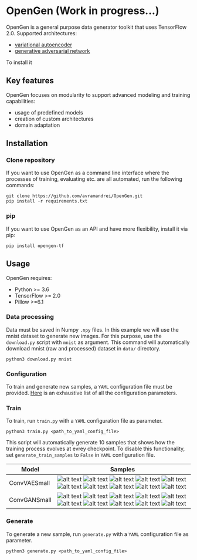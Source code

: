 # OpenGen (Work in progress...)

OpenGen is a general purpose data generator toolkit that uses TensorFlow 2.0. Supported architectures:

- [variational autoencoder](https://arxiv.org/abs/1312.6114)
- [generative adversarial network](https://arxiv.org/abs/1406.2661)

To install it 

## Key features

OpenGen focuses on modularity to support advanced modeling and training capabilities:

 - usage of predefined models
 - creation of custom architectures
 - domain adaptation
 
## Installation

### Clone repository

If you want to use OpenGen as a command line interface where the processes of training, evaluating etc. are all automated, run the following commands:

```
git clone https://github.com/avramandrei/OpenGen.git
pip install -r requirements.txt
```

### pip

If you want to use OpenGen as an API and have more flexibility, install it via pip:

```
pip install opengen-tf
```

## Usage

OpenGen requires:
 - Python >= 3.6
 - TensorFlow >= 2.0
 - Pillow >=6.1
 
### Data processing

Data must be saved in Numpy `.npy` files. In this example we will use the mnist dataset to generate new images. For this purpose, use 
the `download.py` script with `mnist` as argument. This command will automatically download mnist (raw and processed) dataset in `data/` directory.

```
python3 download.py mnist
```

### Configuration

To train and generate new samples, a `YAML` configuration file must be provided. [Here](https://github.com/avramandrei/OpenGen/blob/master/examples/yaml_config/config_docs.yml) is an exhaustive list of all the configuration parameters.

### Train

To train, run `train.py` with a `YAML` configuration file as parameter.

```
python3 train.py <path_to_yaml_config_file>
```

This script will automatically generate 10 samples that shows how the training process evolves at evrey checkpoint. To disable this functionality, set `generate_train_samples` to `False` in `YAML` configuration file. 

| Model | Samples |
| --- | --- |
| ConvVAESmall | ![alt text](https://github.com/avramandrei/OpenGen/blob/master/examples/train_samples/conv_vae/train_sameple_1.gif?raw=true) ![alt text](https://github.com/avramandrei/OpenGen/blob/master/examples/train_samples/conv_vae/train_sameple_2.gif?raw=true) ![alt text](https://github.com/avramandrei/OpenGen/blob/master/examples/train_samples/conv_vae/train_sameple_3.gif?raw=true) ![alt text](https://github.com/avramandrei/OpenGen/blob/master/examples/train_samples/conv_vae/train_sameple_4.gif?raw=true) ![alt text](https://github.com/avramandrei/OpenGen/blob/master/examples/train_samples/conv_vae/train_sameple_5.gif?raw=true) ![alt text](https://github.com/avramandrei/OpenGen/blob/master/examples/train_samples/conv_vae/train_sameple_6.gif?raw=true) ![alt text](https://github.com/avramandrei/OpenGen/blob/master/examples/train_samples/conv_vae/train_sameple_7.gif?raw=true) ![alt text](https://github.com/avramandrei/OpenGen/blob/master/examples/train_samples/conv_vae/train_sameple_8.gif?raw=true) ![alt text](https://github.com/avramandrei/OpenGen/blob/master/examples/train_samples/conv_vae/train_sameple_9.gif?raw=true) ![alt text](https://github.com/avramandrei/OpenGen/blob/master/examples/train_samples/conv_vae/train_sameple_10.gif?raw=true) |
| ConvGANSmall | ![alt text](https://github.com/avramandrei/OpenGen/blob/master/examples/train_samples/conv_gan/train_sameple_1.gif) ![alt text](https://github.com/avramandrei/OpenGen/blob/master/examples/train_samples/conv_gan/train_sameple_2.gif) ![alt text](https://github.com/avramandrei/OpenGen/blob/master/examples/train_samples/conv_gan/train_sameple_3.gif) ![alt text](https://github.com/avramandrei/OpenGen/blob/master/examples/train_samples/conv_gan/train_sameple_4.gif) ![alt text](https://github.com/avramandrei/OpenGen/blob/master/examples/train_samples/conv_gan/train_sameple_5.gif) ![alt text](https://github.com/avramandrei/OpenGen/blob/master/examples/train_samples/conv_gan/train_sameple_6.gif) ![alt text](https://github.com/avramandrei/OpenGen/blob/master/examples/train_samples/conv_gan/train_sameple_7.gif) ![alt text](https://github.com/avramandrei/OpenGen/blob/master/examples/train_samples/conv_gan/train_sameple_8.gif) ![alt text](https://github.com/avramandrei/OpenGen/blob/master/examples/train_samples/conv_gan/train_sameple_9.gif) ![alt text](https://github.com/avramandrei/OpenGen/blob/master/examples/train_samples/conv_gan/train_sameple_10.gif) |


### Generate

To generate a new sample, run `generate.py` with a `YAML` configuration file as parameter.

```
python3 generate.py <path_to_yaml_config_file>
```

